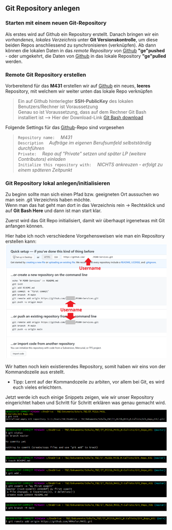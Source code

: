 ## Git Repository anlegen

### Starten mit einem neuen Git-Repository 

Als erstes wird auf Github ein Repository erstellt. Danach bringen wir ein *vorhandenes, lokales Verzeichnis* unter **Git Versionskontrolle**, um diese beiden Repos anschliessend zu synchronisieren (verknüpfen). Ab dann können die lokalen Daten in das *remote Repository*  von [Github](https://github.com/) **"ge"pushed** - oder umgekehrt, die Daten von [Github](https://github.com/) in das lokale Repository **"ge"pulled** werden.

### Remote Git Repository erstellen

Vorbereitend für das **M431** erstellen wir auf [Github](https://github.com/) ein neues, **leeres** Repository, mit welchem wir weiter unten das lokale Repo verknüpfen

> Ein auf Github hinterlegter **SSH-PublicKey** des lokalen Benutzers/Rechner ist Voraussetzung <br>
> Genau so ist Voraussetzung, dass auf dem Rechner Git Bash installiert ist --> Hier der Download-Link [Git Bash download](https://git-scm.com/downloads)  <br>

Folgende Settings für das [Github](https://github.com/)-Repo sind vorgesehen

> `Repository name:  ` _M431_<br>
> `Description  ` _Aufträge im eigenen Berufsumfeld selbstständig durchführen_ <br>
> `Private:  ` _Repo auf "Private" setzen und später LP (weitere Contributors) einladen_<br>
> `Initialize this repository with:  ` _NICHTS ankreuzen - erfolgt zu einem späteren Zeitpunkt_ <br>

### Git Repository lokal anlegen/initialisieren

Zu beginn sollte man sich einen Pfad bzw. geeigneten Ort aussuchen wo man sein .git Verzeichnis haben möchte. <br>
Wenn man das hat geht man dort in das Verzeichnis rein -> Rechtsklick und auf **Git Bash Here** und dann ist man start klar.

Zuerst wird das Git Repo initialisiert, damit wir überhaupt irgenetwas mit Git anfangen können.

Hier habe ich noch verschiedene Vorgehensweisen wie man ein Repository erstellen kann:
![Repository lokal einrichten](images/Github-Repo_lokal_erstellen.PNG) <br>

Wir hatten noch kein existierendes Repository, somit haben wir eins von der Kommandozeile aus erstellt.
- Tipp: Lernt auf der Kommandozeile zu arbiten, vor allem bei Git, es wird euch vieles erleichtern.

Jetzt werde ich euch einige Snippets zeigen, wie wir unser Repository eingerichtet haben und Schritt für Schritt erklären was genau gemacht wird.

![Repository initialisieren](images/Git_init.PNG) <br>

![Status überprüfen](images/Git_status.PNG) <br>

![Erstes File erstellen --> README](images/touch_README.PNG) <br>

![Alle files für den Commit stagen](images/Git_add.PNG) <br>

![Git commit](images/Git_commit.PNG) <br>

![Ändern von Master auf Main](images/Git_branch.PNG) <br>

![Zum remote Repo hinzufügen](images/Git_add_remote_Repo.PNG) <br>
